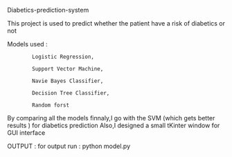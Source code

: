  Diabetics-prediction-system
 
 This project is used to predict whether the patient have a risk of diabetics or not 
 
 Models used :
 
            Logistic Regression,
            
            Support Vector Machine,
            
            Navie Bayes Classifier,
            
            Decision Tree Classifier,
            
            Random forst
            
By comparing all the models finnaly,I go with the SVM (which gets better results ) for diabetics prediction
Also,I designed a small tKinter window for GUI interface

OUTPUT : for output run : python model.py


 
